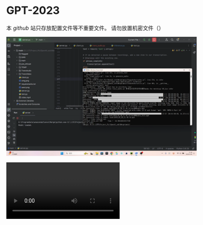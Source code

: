 # GPT-2023
本 $github$ 站只存放配置文件等不重要文件。
请勿放置机密文件（）

[![Demo1](https://github.com/bigmurmur/GPT-2023/blob/main/DemoFiles/surface.png)](https://github.dev/bigmurmur/GPT-2023/blob/main/DemoFiles/version-24-2-26.mp4)

<video  src="https://user-images.githubusercontent.com/48216707/229484996-5d7be64f-2553-4c9e-a452-c5cf0b8ebafe.mp4" type="video/mp4"> </video>
